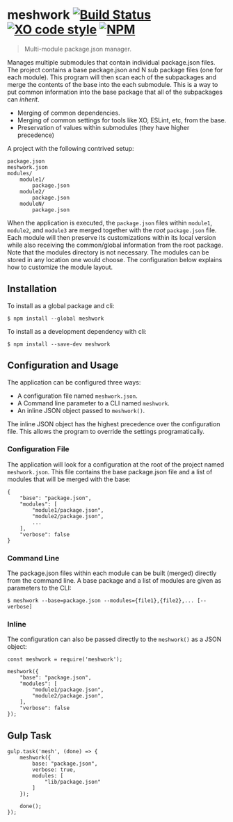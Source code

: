 # meshwork [![Build Status](https://travis-ci.org/jmquigley/meshwork.svg?branch=master)](https://travis-ci.org/jmquigley/meshwork) [![XO code style](https://img.shields.io/badge/code_style-XO-5ed9c7.svg)](https://github.com/sindresorhus/xo) [![NPM](https://img.shields.io/badge/npm-v0.0.5-blue.svg)](https://www.npmjs.com/package/meshwork)

> Multi-module package.json manager.

Manages multiple submodules that contain individual package.json files.  The project contains a base package.json and N sub package files (one for each module).  This program will then scan each of the subpackages and merge the contents of the base into the each submodule.  This is a way to put common information into the base package that all of the subpackages can *inherit*.

- Merging of common dependencies.
- Merging of common settings for tools like XO, ESLint, etc, from the base.
- Preservation of values within submodules (they have higher precedence)

A project with the following contrived setup:

    package.json
    meshwork.json
    modules/
        module1/
            package.json
        module2/
            package.json
        moduleN/
            package.json

When the application is executed, the `package.json` files within `module1`, `module2`, and `module3` are merged together with the *root* `package.json` file.  Each module will then preserve its customizations within its local version while also receiving the common/global information from the root package.  Note that the modules directory is not necessary.  The modules can be stored in any location one would choose.  The configuration below explains how to customize the module layout.

## Installation

To install as a global package and cli:
```
$ npm install --global meshwork
```

To install as a development dependency with cli:
```
$ npm install --save-dev meshwork
```

## Configuration and Usage

The application can be configured three ways:

- A configuration file named `meshwork.json`.
- A Command line parameter to a CLI named `meshwork`.
- An inline JSON object passed to `meshwork()`.

The inline JSON object has the highest precedence over the configuration file.  This allows the program to override the settings programatically.

### Configuration File
The application will look for a configuration at the root of the project named `meshwork.json`.  This file contains the base package.json file and a list of modules that will be merged with the base:

    {
        "base": "package.json",
        "modules": [
            "module1/package.json",
            "module2/package.json",
            ...
        ],
        "verbose": false
    }

### Command Line
The package.json files within each module can be built (merged) directly from the command line.  A base package and a list of modules are given as parameters to the CLI:

```
$ meshwork --base=package.json --modules={file1},{file2},... [--verbose]
```

### Inline
The configuration can also be passed directly to the `meshwork()` as a JSON object:

    const meshwork = require('meshwork');
    
    meshwork({
        "base": "package.json",
        "modules": [
            "module1/package.json",
            "module2/package.json",
        ],
        "verbose": false
    });

## Gulp Task

    gulp.task('mesh', (done) => {
        meshwork({
            base: "package.json",
            verbose: true,
            modules: [
                "lib/package.json"
            ]
        });
    
        done();
    });
